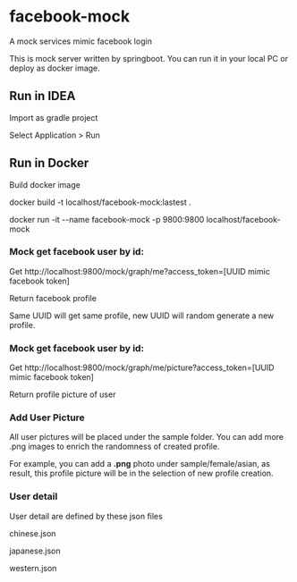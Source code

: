 # facebook-mock
A mock services mimic facebook login

This is mock server written by springboot. 
You can run it in your local PC or deploy as docker image.

## Run in IDEA
Import as gradle project

Select Application > Run 

## Run in Docker
Build docker image 

docker build -t localhost/facebook-mock:lastest .

docker run -it --name facebook-mock -p 9800:9800 localhost/facebook-mock

### Mock get facebook user by id:
Get http://localhost:9800/mock/graph/me?access_token=[UUID mimic facebook token]

Return facebook profile

Same UUID will get same profile, new UUID will random generate a new profile.


### Mock get facebook user by id:
Get http://localhost:9800/mock/graph/me/picture?access_token=[UUID mimic facebook token]

Return profile picture of user

### Add User Picture

All user pictures will be placed under the sample folder. You can add more .png images to enrich the randomness of created profile.

For example, you can add a **.png** photo under sample/female/asian, as result, this profile picture will be in the selection of new profile creation.

### User detail

User detail are defined by these json files

chinese.json

japanese.json

western.json




